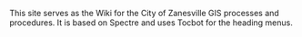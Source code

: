 This site serves as the Wiki for the City of Zanesville GIS processes and procedures. It is based on Spectre and uses Tocbot for the heading menus.
